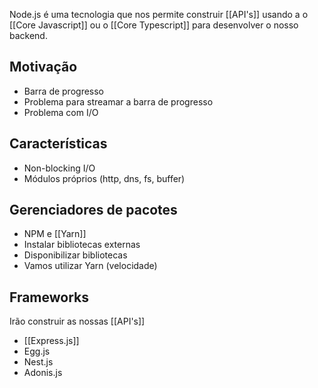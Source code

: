Node.js é uma tecnologia que nos permite construir [[API's]] usando a o [[Core Javascript]] ou o [[Core Typescript]] para desenvolver o nosso backend.

## Motivação

- Barra de progresso
- Problema para streamar a barra de progresso
- Problema com I/O

## Características

- Non-blocking I/O
- Módulos próprios (http, dns, fs, buffer)

## Gerenciadores de pacotes

- NPM e [[Yarn]]
- Instalar bibliotecas externas
- Disponibilizar bibliotecas
- Vamos utilizar Yarn (velocidade)

## Frameworks

Irão construir as nossas [[API's]]

- [[Express.js]]
- Egg.js
- Nest.js
- Adonis.js